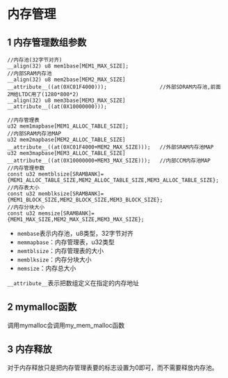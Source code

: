 # 内存管理

## 1 内存管理数组参数

```
//内存池(32字节对齐)
__align(32) u8 mem1base[MEM1_MAX_SIZE];													//内部SRAM内存池
__align(32) u8 mem2base[MEM2_MAX_SIZE] __attribute__((at(0XC01F4000)));					//外部SDRAM内存池,前面2M给LTDC用了(1280*800*2)
__align(32) u8 mem3base[MEM3_MAX_SIZE] __attribute__((at(0X10000000)));		

//内存管理表
u32 mem1mapbase[MEM1_ALLOC_TABLE_SIZE];													//内部SRAM内存池MAP
u32 mem2mapbase[MEM2_ALLOC_TABLE_SIZE] __attribute__((at(0XC01F4000+MEM2_MAX_SIZE)));	//外部SRAM内存池MAP
u32 mem3mapbase[MEM3_ALLOC_TABLE_SIZE] __attribute__((at(0X10000000+MEM3_MAX_SIZE)));	//内部CCM内存池MAP
//内存管理参数	   
const u32 memtblsize[SRAMBANK]={MEM1_ALLOC_TABLE_SIZE,MEM2_ALLOC_TABLE_SIZE,MEM3_ALLOC_TABLE_SIZE};	//内存表大小
const u32 memblksize[SRAMBANK]={MEM1_BLOCK_SIZE,MEM2_BLOCK_SIZE,MEM3_BLOCK_SIZE};					//内存分块大小
const u32 memsize[SRAMBANK]={MEM1_MAX_SIZE,MEM2_MAX_SIZE,MEM3_MAX_SIZE};	
```

- `membase`表示内存池，u8类型，32字节对齐
- `memmapbase`：内存管理表，u32类型
- `memtblsize`：内存管理表的大小
- `memblksize`：内存分块大小
- `memsize`：内存总大小

 `__attribute__`表示把数组定义在指定的内存地址

## 2 mymalloc函数

调用mymalloc会调用my_mem_malloc函数

## 3 内存释放

对于内存释放只是把内存管理表要的标志设置为0即可，而不需要释放内存池。